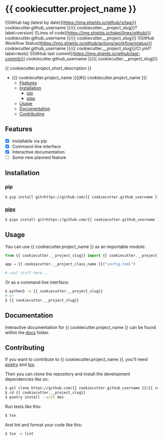 # {{ cookiecutter.project_name }}

![GitHub tag (latest by date)](https://img.shields.io/github/v/tag/{{ cookiecutter.github_username }}/{{ cookiecutter.__project_slug}}?label=version)
![Lines of code](https://img.shields.io/tokei/lines/github/{{ cookiecutter.github_username }}/{{ cookiecutter.__project_slug}})
![GitHub Workflow Status](https://img.shields.io/github/actions/workflow/status/{{ cookiecutter.github_username }}/{{ cookiecutter.__project_slug}}/CI.yml?label=tests)
![GitHub last commit](https://img.shields.io/github/last-commit/{{ cookiecutter.github_username }}/{{ cookiecutter.__project_slug}})

{{ cookiecutter.project_short_description }}

- [{{ cookiecutter.project_name }}](#{{ cookiecutter.project_name }})
  - [Features](#Features)
  - [Installation](#Installation)
    - [pip](#pip)
    - [pipx](#pipx)
  - [Usage](#usage)
  - [Documentation](#Documentation)
  - [Contributing](#Contributing)

## Features

- [x] Installable via pip
- [x] Command-line interface
- [x] Interactive documentation
- [ ] Some new planned feature

## Installation

### pip

```bash
$ pip install git+https://github.com/{{ cookiecutter.github_username }}/{{ cookiecutter.__project_slug}}
```

### [pipx](https://pypa.github.io/pipx/)

```bash
$ pipx install git+https://github.com/{{ cookiecutter.github_username }}/{{ cookiecutter.__project_slug}}
```

## Usage

You can use {{ cookiecutter.project_name }} as an importable module:

```py
from {{ cookiecutter.__project_slug}} import {{ cookiecutter.__project_class_name }}

app = {{ cookiecutter.__project_class_name }}("config.toml")

# cool stuff here...
```

Or as a command line interface:

```bash
$ python3 -m {{ cookiecutter.__project_slug}}
# or
$ {{ cookiecutter.__project_slug}}
```

## Documentation

Interactive documentation for {{ cookiecutter.project_name }} can be found within the [docs](./docs/index.html) folder.

## Contributing

If you want to contribute to {{ cookiecutter.project_name }}, you'll need [poetry](https://python-poetry.org/) and [tox](https://tox.wiki/en/latest/).

Then you can clone the repository and install the development dependencies like so:

```bash
$ git clone https://github.com/{{ cookiecutter.github_username }}/{{ cookiecutter.__project_slug}}
$ cd {{ cookiecutter.__project_slug}}
$ poetry install --with dev
```

Run tests like this:

```bash
$ tox
```

And lint and format your code like this:

```bash
$ tox -e lint
```

